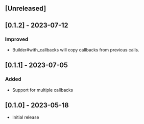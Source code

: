 ## [Unreleased]

## [0.1.2] - 2023-07-12

### Improved
  * Builder#with_callbacks will copy callbacks from previous calls.

## [0.1.1] - 2023-07-05

### Added
  * Support for multiple callbacks

## [0.1.0] - 2023-05-18

- Initial release
